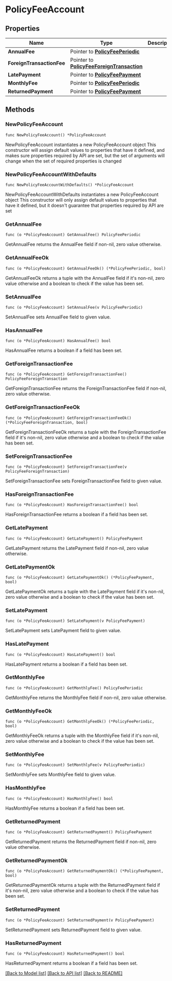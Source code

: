 # PolicyFeeAccount

## Properties

Name | Type | Description | Notes
------------ | ------------- | ------------- | -------------
**AnnualFee** | Pointer to [**PolicyFeePeriodic**](PolicyFeePeriodic.md) |  | [optional] 
**ForeignTransactionFee** | Pointer to [**PolicyFeeForeignTransaction**](PolicyFeeForeignTransaction.md) |  | [optional] 
**LatePayment** | Pointer to [**PolicyFeePayment**](PolicyFeePayment.md) |  | [optional] 
**MonthlyFee** | Pointer to [**PolicyFeePeriodic**](PolicyFeePeriodic.md) |  | [optional] 
**ReturnedPayment** | Pointer to [**PolicyFeePayment**](PolicyFeePayment.md) |  | [optional] 

## Methods

### NewPolicyFeeAccount

`func NewPolicyFeeAccount() *PolicyFeeAccount`

NewPolicyFeeAccount instantiates a new PolicyFeeAccount object
This constructor will assign default values to properties that have it defined,
and makes sure properties required by API are set, but the set of arguments
will change when the set of required properties is changed

### NewPolicyFeeAccountWithDefaults

`func NewPolicyFeeAccountWithDefaults() *PolicyFeeAccount`

NewPolicyFeeAccountWithDefaults instantiates a new PolicyFeeAccount object
This constructor will only assign default values to properties that have it defined,
but it doesn't guarantee that properties required by API are set

### GetAnnualFee

`func (o *PolicyFeeAccount) GetAnnualFee() PolicyFeePeriodic`

GetAnnualFee returns the AnnualFee field if non-nil, zero value otherwise.

### GetAnnualFeeOk

`func (o *PolicyFeeAccount) GetAnnualFeeOk() (*PolicyFeePeriodic, bool)`

GetAnnualFeeOk returns a tuple with the AnnualFee field if it's non-nil, zero value otherwise
and a boolean to check if the value has been set.

### SetAnnualFee

`func (o *PolicyFeeAccount) SetAnnualFee(v PolicyFeePeriodic)`

SetAnnualFee sets AnnualFee field to given value.

### HasAnnualFee

`func (o *PolicyFeeAccount) HasAnnualFee() bool`

HasAnnualFee returns a boolean if a field has been set.

### GetForeignTransactionFee

`func (o *PolicyFeeAccount) GetForeignTransactionFee() PolicyFeeForeignTransaction`

GetForeignTransactionFee returns the ForeignTransactionFee field if non-nil, zero value otherwise.

### GetForeignTransactionFeeOk

`func (o *PolicyFeeAccount) GetForeignTransactionFeeOk() (*PolicyFeeForeignTransaction, bool)`

GetForeignTransactionFeeOk returns a tuple with the ForeignTransactionFee field if it's non-nil, zero value otherwise
and a boolean to check if the value has been set.

### SetForeignTransactionFee

`func (o *PolicyFeeAccount) SetForeignTransactionFee(v PolicyFeeForeignTransaction)`

SetForeignTransactionFee sets ForeignTransactionFee field to given value.

### HasForeignTransactionFee

`func (o *PolicyFeeAccount) HasForeignTransactionFee() bool`

HasForeignTransactionFee returns a boolean if a field has been set.

### GetLatePayment

`func (o *PolicyFeeAccount) GetLatePayment() PolicyFeePayment`

GetLatePayment returns the LatePayment field if non-nil, zero value otherwise.

### GetLatePaymentOk

`func (o *PolicyFeeAccount) GetLatePaymentOk() (*PolicyFeePayment, bool)`

GetLatePaymentOk returns a tuple with the LatePayment field if it's non-nil, zero value otherwise
and a boolean to check if the value has been set.

### SetLatePayment

`func (o *PolicyFeeAccount) SetLatePayment(v PolicyFeePayment)`

SetLatePayment sets LatePayment field to given value.

### HasLatePayment

`func (o *PolicyFeeAccount) HasLatePayment() bool`

HasLatePayment returns a boolean if a field has been set.

### GetMonthlyFee

`func (o *PolicyFeeAccount) GetMonthlyFee() PolicyFeePeriodic`

GetMonthlyFee returns the MonthlyFee field if non-nil, zero value otherwise.

### GetMonthlyFeeOk

`func (o *PolicyFeeAccount) GetMonthlyFeeOk() (*PolicyFeePeriodic, bool)`

GetMonthlyFeeOk returns a tuple with the MonthlyFee field if it's non-nil, zero value otherwise
and a boolean to check if the value has been set.

### SetMonthlyFee

`func (o *PolicyFeeAccount) SetMonthlyFee(v PolicyFeePeriodic)`

SetMonthlyFee sets MonthlyFee field to given value.

### HasMonthlyFee

`func (o *PolicyFeeAccount) HasMonthlyFee() bool`

HasMonthlyFee returns a boolean if a field has been set.

### GetReturnedPayment

`func (o *PolicyFeeAccount) GetReturnedPayment() PolicyFeePayment`

GetReturnedPayment returns the ReturnedPayment field if non-nil, zero value otherwise.

### GetReturnedPaymentOk

`func (o *PolicyFeeAccount) GetReturnedPaymentOk() (*PolicyFeePayment, bool)`

GetReturnedPaymentOk returns a tuple with the ReturnedPayment field if it's non-nil, zero value otherwise
and a boolean to check if the value has been set.

### SetReturnedPayment

`func (o *PolicyFeeAccount) SetReturnedPayment(v PolicyFeePayment)`

SetReturnedPayment sets ReturnedPayment field to given value.

### HasReturnedPayment

`func (o *PolicyFeeAccount) HasReturnedPayment() bool`

HasReturnedPayment returns a boolean if a field has been set.


[[Back to Model list]](../README.md#documentation-for-models) [[Back to API list]](../README.md#documentation-for-api-endpoints) [[Back to README]](../README.md)


